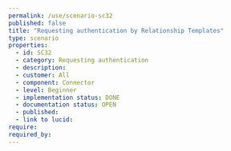 ```yaml
---
permalink: /use/scenario-sc32
published: false
title: "Requesting authentication by Relationship Templates"
type: scenario
properties:
  - id: SC32
  - category: Requesting authentication
  - description: 
  - customer: All
  - component: Connector
  - level: Beginner
  - implementation status: DONE
  - documentation status: OPEN
  - published: 
  - link to lucid: 
require:
required_by:
---
```


